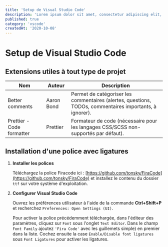 ```yaml
---
title: 'Setup de Visual Studio Code'
description: 'Lorem ipsum dolor sit amet, consectetur adipiscing elit, sed do eiusmod tempor incididunt ut labore et dolore magna aliqua. Ut enim ad minim veniam, quis nostrud exercitation ullamco laboris nisi ut aliquip ex ea commodo consequat.'
published: true
category: 'vscode'
createdAt: '2020-10-08'
---
```


# Setup de Visual Studio Code

## Extensions utiles à tout type de projet

| Nom                       | Auteur     | Description                                                  |
| ------------------------- | ---------- | ------------------------------------------------------------ |
| Better comments           | Aaron Bond | Permet de catégoriser les commentaires (alertes, questions, TODOs, commentaires importants, à ignorer). |
| Prettier - Code formatter | Prettier   | Formateur de code (nécessaire pour les langages CSS/SCSS non-supportés par défaut). |

## Installation d'une police avec ligatures

1. **Installer les polices** 

   Téléchargez la police Firacode ici : [https://github.com/tonsky/FiraCode](https://github.com/tonsky/FiraCode) et installez le contenu du dossier `ttf` sur votre système d'exploitation. 

2. **Configurer Visual Studio Code**

   Ouvrez les préférences utilisateur à l'aide de la commande **Ctrl+Shift+P** et recherchez `Preferences: Open Settings (UI)`. 

   Pour activer la police précédemment téléchargée, dans l'éditeur des paramètres, cliquez sur `Font` sous l'onglet `Text Editor`. Dans le champ `Font Family` ajoutez `'Fira Code'` avec les guillemets simple) en premier dans la liste. Cochez ensuite la case `Enable/Disable font ligatures` sous `Font Ligatures` pour activer les ligatures.
